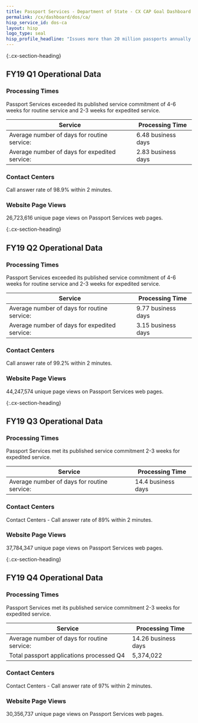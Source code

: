 ```yaml
---
title: Passport Services - Department of State - CX CAP Goal Dashboard
permalink: /cx/dashboard/dos/ca/
hisp_service_id: dos-ca
layout: hisp
logo_type: seal
hisp_profile_headline: "Issues more than 20 million passports annually and enables visitors to contribute $251 billion to the US economy in 2017"
---
```


{:.cx-section-heading}
## FY19 Q1 Operational Data

### Processing Times

Passport Services exceeded its published service commitment of 4-6 weeks for routine service and 2-3 weeks for expedited service.

| Service                                       | Processing Time    |
|-----------------------------------------------|--------------------|
| Average number of days for routine service:   | 6.48 business days |
| Average number of days for expedited service: | 2.83 business days |

### Contact Centers
Call answer rate of 98.9% within 2 minutes.

### Website Page Views
26,723,616 unique page views on Passport Services web pages.

{:.cx-section-heading}
## FY19 Q2 Operational Data

### Processing Times

Passport Services exceeded its published service commitment of 4-6 weeks for routine service and 2-3 weeks for expedited service.

| Service                                       | Processing Time    |
|-----------------------------------------------|--------------------|
| Average number of days for routine service:   | 9.77 business days |
| Average number of days for expedited service: | 3.15 business days |

### Contact Centers
 Call answer rate of 99.2% within 2 minutes.

### Website Page Views
44,247,574 unique page views on Passport Services web pages.


{:.cx-section-heading}
## FY19 Q3 Operational Data

### Processing Times

Passport Services met its published service commitment 2-3 weeks for expedited service.

| Service                                       | Processing Time      |
|-----------------------------------------------|----------------------|
| Average number of days for routine service:   | 14.4 business days   |

### Contact Centers
Contact Centers - Call answer rate of 89% within 2 minutes.

### Website Page Views
37,784,347 unique page views on Passport Services web pages.

{:.cx-section-heading}
## FY19 Q4 Operational Data

### Processing Times

Passport Services met its published service commitment 2-3 weeks for expedited service.

| Service                                       | Processing Time      |
|-----------------------------------------------|----------------------|
| Average number of days for routine service:   | 14.26 business days  |
| Total passport applications processed Q4      | 5,374,022            |

### Contact Centers
Contact Centers - Call answer rate of 97% within 2 minutes.

### Website Page Views
30,356,737 unique page views on Passport Services web pages.
